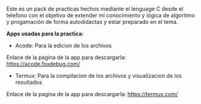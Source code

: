 Este es un pack de practicas hechos mediante el lenguage C desde el telefono con el objetivo de extender mi conocimiento y lógica de algoritmo y progamación de forma autodidactas y estar preparado en el tema.



**Apps usadas para la practica:**

- Acode: Para la edicion de los archivos

Enlace de la pagina de la app para descargarla:
https://acode.foxdebug.com/

- Termux: Para la compilacion de los archivos y visualizacion de los resultados

Enlace de la pagina de la app para descargarla:
https://termux.com/